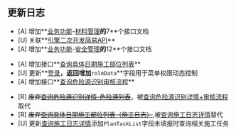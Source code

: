 ## 更新日志

<!--sec data-title="2018-11-30" data-id="20181130" data-show=true ces-->

* [A] 增加**[业务功能](api/business/README.md)-[材料管理](api/business/MaterialMng/README.md)**的**7**个接口文档
* [U] 关联**[引擎二次开发简易API](api/other/README.md)**
* [A] 增加**[业务功能](api/business/README.md)-[安全管理](api/business/SafeWork/README.md)**的**12**个接口文档

<!--endsec-->

<!--sec data-title="2018-12-03" data-id="20181203" data-show=true ces-->

* [A] 增加接口**[查询具体日期施工部位列表](api/business/Progress/GetconstructionSites.md)**
* [U] 更新**[登录](api/login/login.md)**，返回增加**`roleData`**字段用于菜单权限动态控制
* [A] 增加接口**[查询危险源识别审核流程](api/business/SafeWork/GetHazardIdentificationVerificationProcess.md)**

<!--endsec-->

<!--sec data-title="2018-12-07" data-id="20181203" data-show=true ces-->

- [R] ~~废弃[查询危险源识别详情-危险源列表](api/business/SafeWork/getHazardIdentificationInfo.md)~~，被[查询危险源识别详情+审核流程](api/business/SafeWork/GetHazardIdentificationVerificationProcess.md)取代
- [R] ~~废弃[查询具体日期施工部位列表（施工日志）](api/business/Progress/GetconstructionSites.md)~~,被[查询施工日志详情](api/business/Progress/GetConstructMonthLogInfo.md)替代
- [U] 更新[查询施工日志详情](api/business/Progress/GetConstructMonthLogInfo.md)添加`PlanTaskList`字段未填报时查询相关施工任务

<!--endsec-->